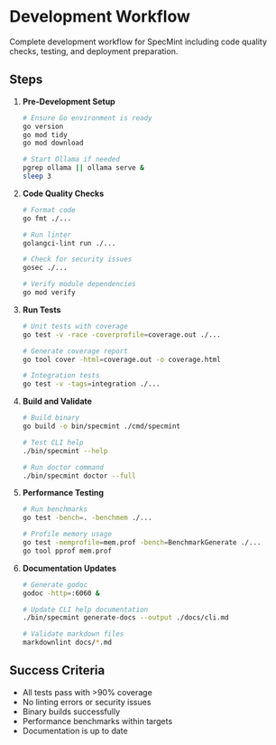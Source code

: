 # Development Workflow

Complete development workflow for SpecMint including code quality checks, testing, and deployment preparation.

## Steps

1. **Pre-Development Setup**
   ```bash
   # Ensure Go environment is ready
   go version
   go mod tidy
   go mod download
   
   # Start Ollama if needed
   pgrep ollama || ollama serve &
   sleep 3
   ```

2. **Code Quality Checks**
   ```bash
   # Format code
   go fmt ./...
   
   # Run linter
   golangci-lint run ./...
   
   # Check for security issues
   gosec ./...
   
   # Verify module dependencies
   go mod verify
   ```

3. **Run Tests**
   ```bash
   # Unit tests with coverage
   go test -v -race -coverprofile=coverage.out ./...
   
   # Generate coverage report
   go tool cover -html=coverage.out -o coverage.html
   
   # Integration tests
   go test -v -tags=integration ./...
   ```

4. **Build and Validate**
   ```bash
   # Build binary
   go build -o bin/specmint ./cmd/specmint
   
   # Test CLI help
   ./bin/specmint --help
   
   # Run doctor command
   ./bin/specmint doctor --full
   ```

5. **Performance Testing**
   ```bash
   # Run benchmarks
   go test -bench=. -benchmem ./...
   
   # Profile memory usage
   go test -memprofile=mem.prof -bench=BenchmarkGenerate ./...
   go tool pprof mem.prof
   ```

6. **Documentation Updates**
   ```bash
   # Generate godoc
   godoc -http=:6060 &
   
   # Update CLI help documentation
   ./bin/specmint generate-docs --output ./docs/cli.md
   
   # Validate markdown files
   markdownlint docs/*.md
   ```

## Success Criteria
- All tests pass with >90% coverage
- No linting errors or security issues
- Binary builds successfully
- Performance benchmarks within targets
- Documentation is up to date
